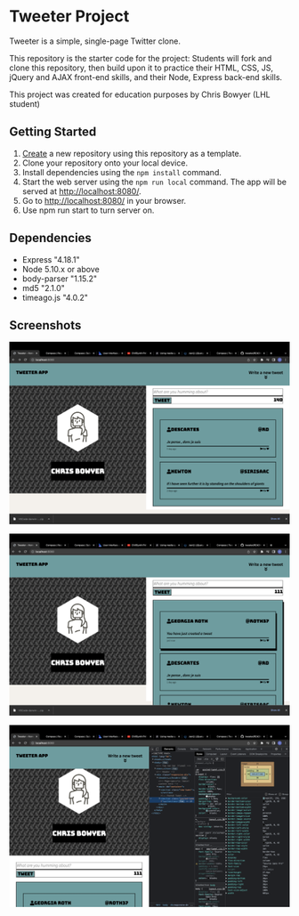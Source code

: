 # Tweeter Project

Tweeter is a simple, single-page Twitter clone.

This repository is the starter code for the project: Students will fork and clone this repository, then build upon it to practice their HTML, CSS, JS, jQuery and AJAX front-end skills, and their Node, Express back-end skills.

This project was created for education purposes by Chris Bowyer (LHL student)

## Getting Started

1. [Create](https://docs.github.com/en/repositories/creating-and-managing-repositories/creating-a-repository-from-a-template) a new repository using this repository as a template.
2. Clone your repository onto your local device.
3. Install dependencies using the `npm install` command.
3. Start the web server using the `npm run local` command. The app will be served at <http://localhost:8080/>.
4. Go to <http://localhost:8080/> in your browser.
5. Use npm run start to turn server on.

## Dependencies

- Express "4.18.1"
- Node 5.10.x or above
- body-parser "1.15.2"
- md5 "2.1.0"
- timeago.js "4.0.2"

## Screenshots

!["initial view page"](https://github.com/Devcab2/tweeter/blob/master/docs/initial-view.png?raw=true)

![" after post page"](https://github.com/Devcab2/tweeter/blob/master/docs/after-post.png?raw=true)

![" mobile view page"](https://github.com/Devcab2/tweeter/blob/master/docs/mobile-view.png?raw=true)

